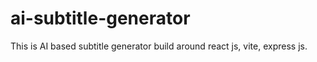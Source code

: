 # ai-subtitle-generator
This is AI based subtitle generator build around react js, vite, express js.
